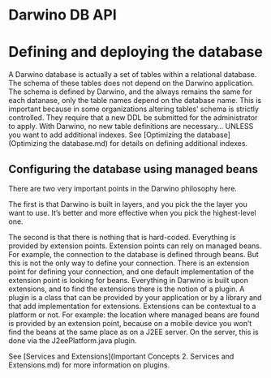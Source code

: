 Darwino DB API
=======================

# Defining and deploying the database
A Darwino database is actually a set of tables within a relational database. The schema of these tables does not depend on the Darwino application. The schema is defined by Darwino, and the always remains the same for each datanase, only the table names depend on the database name. This is important because in some organizations altering tables’ schema is strictly controlled. They require that a new DDL be submitted for the administrator to apply. With Darwino, no new table definitions are necessary… UNLESS you want to add additional indexes. See [Optimizing the database](Optimizing the database.md) for details on defining additional indexes. 


## Configuring the database using managed beans
   There are two very important points in the Darwino philosophy here.
 
 The first is that Darwino is built in layers, and you pick the the layer you want to use.  It’s better and more effective when you pick the highest-level one.
 
 The second is that there is nothing that is hard-coded.  Everything is provided by extension points. Extension points can rely on managed beans. For example, the connection to the database is defined through beans. But this is not the only way to define your connection. There is an extension point for defining your connection, and one default implementation of the extension point is looking for beans. Everything in Darwino is built upon extensions, and to find the extensions there is the notion of a plugin. A plugin is a class that can be provided by your application or by a library and that add implementation for extensions. Extensions can be contextual to a platform or not. For example: the location where managed beans are found is provided by an extension point, because on a mobile device you won’t find the beans at the same place as on a J2EE server. On the server, this is done via the J2eePlatform.java plugin.
 
 See [Services and Extensions](Important Concepts 2. Services and Extensions.md) for more information on plugins.
